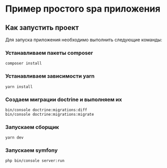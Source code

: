 # Пример простого spa приложения #

## Как запустить проект ##

Для запуска приложения необходимо выполнить следующие команды:

### Устанавливаем пакеты composer ###

    composer install

### Устанавливаем зависимости yarn ###

    yarn install

### Создаем миграции doctrine и выполняем их ###

    bin/console doctrine:migrations:diff
    bin/console doctrine:migrations:migrate

### Запускаем сборщик ###

    yarn dev

### Запускаем symfony ###

    php bin/console server:run
